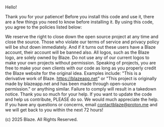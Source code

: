 Hello!

Thank you for your patience! Before you install this code and use it, there are a few things you need to know before installing it. By using this code, you agree to the policies listed below:

We reserve the right to close down the open source project at any time and close the source. Those who violate our terms of service and privacy policy will be shut down immediately. And if it turns out these users have a Blaze account, their account will be banned also. All logos, such as the Blaze logo, are solely owned by Blaze. Do not use any of our current logos to make your own projects without permission. Speaking of projects, you are free to make your own clients with our code as long as you properly credit the Blaze website for the original idea. Examples include: "This is a derivative work of Blaze. https://blazeapp.net" or "This project is originally made by blazeapp.net and has been made through open-source permission." or anything similar. Failure to comply will result in a takedown notice. Thank you so much for your help. If you want to update the code and help us contribute, PLEASE do so. We would much appreciate the help. If you have any questions or concerns, email contactblaze@proton.me and we will get back to you within the next 72 hours!

(c) 2025 Blaze. All Rights Reserved.
